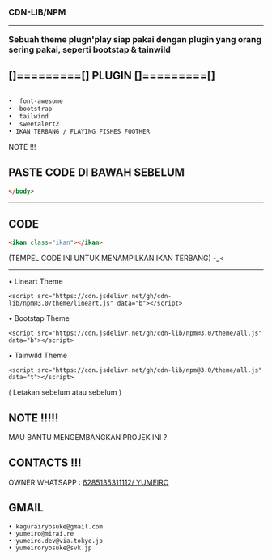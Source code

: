 

<h3><strong>
CDN-LIB/NPM 
<hr>
Sebuah theme plugn'play siap pakai dengan plugin yang orang sering pakai, seperti bootstap & tainwild

</strong></h3>


## []=========[] PLUGIN []=========[]

```html

•  font-awesome
•  bootstrap
•  tailwind
•  sweetalert2
• IKAN TERBANG / FLAYING FISHES FOOTHER
```

NOTE !!!

## PASTE CODE DI BAWAH SEBELUM 
```html 
</body>
```
<hr>

## CODE

```html 
<ikan class="ikan"></ikan>
```

(TEMPEL CODE INI UNTUK MENAMPILKAN IKAN TERBANG) -_<

<hr>

• Lineart Theme
```
<script src="https://cdn.jsdelivr.net/gh/cdn-lib/npm@3.0/theme/lineart.js" data="b"></script>
```
• Bootstap Theme
```
<script src="https://cdn.jsdelivr.net/gh/cdn-lib/npm@3.0/theme/all.js" data="b"></script>
```
• Tainwild Theme
```
<script src="https://cdn.jsdelivr.net/gh/cdn-lib/npm@3.0/theme/all.js" data="t"></script>
```
( Letakan sebelum <body> atau sebelum </body> )




## NOTE !!!!!

MAU BANTU MENGEMBANGKAN PROJEK INI ?

## CONTACTS !!!

OWNER WHATSAPP : <a class="btn" href="https://wa.me/6285135311112"> 6285135311112/ YUMEIRO</a><br>

## GMAIL

```
• kagurairyosuke@gmail.com
• yumeiro@mirai.re
• yumeiro.dev@via.tokyo.jp
• yumeiroryosuke@svk.jp
```
        
